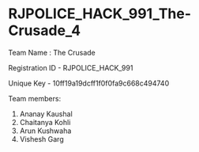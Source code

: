 # RJPOLICE_HACK_991_The-Crusade_4

Team Name : The Crusade

Registration ID - RJPOLICE_HACK_991

Unique Key - 10ff19a19dcff1f0f0fa9c668c494740

Team members:
1. Ananay Kaushal
2. Chaitanya Kohli
3. Arun Kushwaha
4. Vishesh Garg
